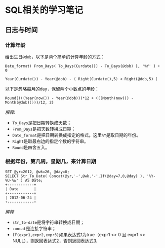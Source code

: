 # SQL相关的学习笔记

## 日志与时间
### 计算年龄

给出生日`@dob`，以下是两个简单的计算年龄的方式：
```
Date_format( From_Days( To_Days(Curdate()) - To_Days(@dob) ), '%Y' ) + 0 

Year(Curdate()) - Year(@dob) - ( Right(Curdate(),5) < Right(@dob,5) ) 
```

以下是忽略每月的day，保留两个小数点的年龄：
```
Round((((Year(now()) - Year(@dob)))*12 + (((Month(now()) - Month(@dob)))))/12, 2) 
```
*解释*:
- `To_Days`是把日期转换成天数； 
- `From_Days`是把天数转换成日期；
- `Date_format`是把日期转换成指定的格式，这里`%Y`是取日期的年份。
- `Right`是取最右边的指定个数的字符串。
- `Round`是四舍五入。

### 根据年份，第几周，星期几，来计算日期

```
SET @yr=2012, @wk=26, @day=0; 
SELECT Str_To_Date( Concat(@yr,'-',@wk,'-',If(@day=7,0,@day) ), '%Y-%U-%w' ) AS Date; 
+------------+ 
| Date       | 
+------------+ 
| 2012-06-24 | 
+------------+ 
```
*解释*
- `str_to-date`是将字符串转换成日期； 
- `concat`是连接字符串；
- `IF(expr1,expr2,expr3)`如果表达式1为true（expr1 <> 0 且 expr1 <> NULL），则返回表达式2，否则返回表达式3.